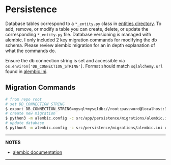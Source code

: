 # Persistence
Database tables correspond to a `*_entity.py` class in [entities directory](./entities). To add, remove, or modify a table you can create, delete, or update the corresponding `*_entity.py` file. Database versioning is managed with alembic. I only included 2 key migration commands for modifying the db schema. Please review alembic migration for an in depth explanation of what the commands do.

Ensure the db connection string is set and accessible via `os.environ['DB_CONNECTION_STRING']`. Format should match `sqlalchemy.url` found in [alembic.ini](./migrations/alembic.ini).
## Migration Commands

```bash
# from repo root
# set DB_CONNECTION_STRING
$ export DB_CONNECTION_STRING=mysql+mysqldb://root:password@localhost:3306/example_db?ssl=true
# create new migration
$ python3 -m alembic.config -c src/app/persistence/migrations/alembic.ini revision --autogenerate -m "comment for revision"
# update database
$ python3 -m alembic.config -c src/persistence/migrations/alembic.ini upgrade head

```

---
**NOTES**

- [alembic documentation](https://alembic.sqlalchemy.org/en/latest/)

---